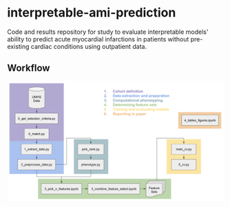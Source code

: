 # interpretable-ami-prediction
Code and results repository for study to evaluate interpretable models' ability to predict acute myocardial infarctions in patients without pre-existing cardiac conditions using outpatient data.

## Workflow
![workflow](workflow.png)
